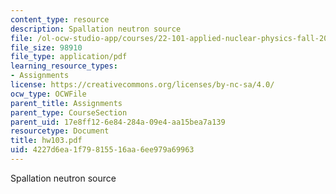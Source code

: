 ```yaml
---
content_type: resource
description: Spallation neutron source
file: /ol-ocw-studio-app/courses/22-101-applied-nuclear-physics-fall-2003/4227d6ea1f79815516aa6ee979a69963_hw103.pdf
file_size: 98910
file_type: application/pdf
learning_resource_types:
- Assignments
license: https://creativecommons.org/licenses/by-nc-sa/4.0/
ocw_type: OCWFile
parent_title: Assignments
parent_type: CourseSection
parent_uid: 17e8ff12-6e84-284a-09e4-aa15bea7a139
resourcetype: Document
title: hw103.pdf
uid: 4227d6ea-1f79-8155-16aa-6ee979a69963
---
```

Spallation neutron source